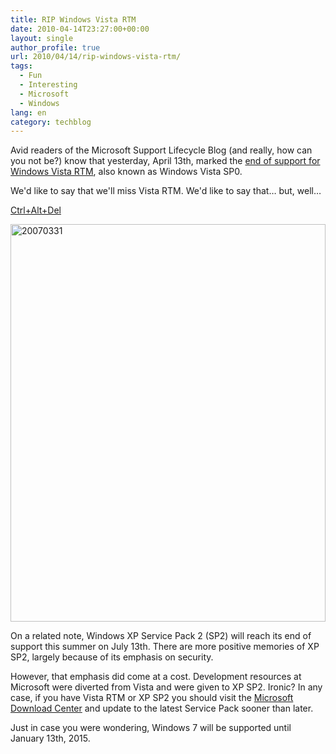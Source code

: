 ```yaml
---
title: RIP Windows Vista RTM
date: 2010-04-14T23:27:00+00:00
layout: single
author_profile: true
url: 2010/04/14/rip-windows-vista-rtm/
tags:
  - Fun
  - Interesting
  - Microsoft
  - Windows
lang: en
category: techblog
---
```

Avid readers of the Microsoft Support Lifecycle Blog (and really, how can you not be?) know that yesterday, April 13th, marked the [end of support for Windows Vista RTM](http://blogs.technet.com/lifecycle/archive/2010/04/13/end-of-support-for-windows-vista-rtm-and-recent-service-pack-support-policy-updates.aspx), also known as Windows Vista SP0.

We'd like to say that we'll miss Vista RTM. We'd like to say that… but, well…

[Ctrl+Alt+Del](http://www.cad-comic.com/cad/20070331)

[<img title="20070331" border="0" alt="20070331" src="http://lh6.ggpht.com/_vaUVXcmC3OI/S8ZIVrTJalI/AAAAAAAAB9k/RT52DwJ1280/20070331%5B6%5D.jpg?imgmax=800" width="504" height="636" />](http://www.cad-comic.com/cad/20070331) 

On a related note, Windows XP Service Pack 2 (SP2) will reach its end of support this summer on July 13th. There are more positive memories of XP SP2, largely because of its emphasis on security.

However, that emphasis did come at a cost. Development resources at Microsoft were diverted from Vista and were given to XP SP2. Ironic? In any case, if you have Vista RTM or XP SP2 you should visit the [Microsoft Download Center](http://www.microsoft.com/downloads/en/default.aspx) and update to the latest Service Pack sooner than later.

Just in case you were wondering, Windows 7 will be supported until January 13th, 2015.